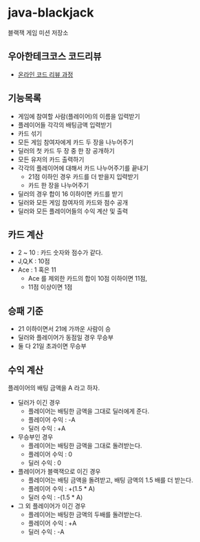 # java-blackjack
블랙잭 게임 미션 저장소

## 우아한테크코스 코드리뷰
* [온라인 코드 리뷰 과정](https://github.com/woowacourse/woowacourse-docs/blob/master/maincourse/README.md)

## 기능목록

- 게임에 참여할 사람(플레이어)의 이름을 입력받기
- 플레이어들 각각의 배팅금액 입력받기
- 카드 섞기
- 모든 게임 참여자에게 카드 두 장을 나누어주기
- 딜러의 첫 카드 두 장 중 한 장 공개하기
- 모든 유저의 카드 출력하기
- 각각의 플레이어에 대해서 카드 나누어주기를 끝내기
  - 21점 이하인 경우 카드를 더 받을지 입력받기
  - 카드 한 장을 나누어주기
- 딜러의 경우 합이 16 이하이면 카드를 받기
- 딜러와 모든 게임 참여자의 카드와 점수 공개
- 딜러와 모든 플레이어들의 수익 계산 및 출력

## 카드 계산

- 2 ~ 10 : 카드 숫자와 점수가 같다.
- J,Q,K : 10점
- Ace : 1 혹은 11
   - Ace 를 제외한 카드의 합이 10점 이하이면 11점,  
   - 11점 이상이면 1점

## 승패 기준

- 21 이하이면서 21에 가까운 사람이 승
- 딜러와 플레이어가 동점일 경우 무승부
- 둘 다 21일 초과이면 무승부

## 수익 계산

플레이어의 배팅 금액을 A 라고 하자.

- 딜러가 이긴 경우
   - 플레이어는 배팅한 금액을 그대로 딜러에게 준다.
   - 플레이어 수익 : -A
   - 딜러 수익 : +A
- 무승부인 경우
   - 플레이어는 배팅한 금액을 그대로 돌려받는다.
   - 플레이어 수익 : 0
   - 딜러 수익 : 0
- 플레이어가 블랙잭으로 이긴 경우
   - 플레이어는 배팅 금액을 돌려받고, 배팅 금액의 1.5 배를 더 받는다.
   - 플레이어 수익 : +(1.5 * A)
   - 딜러 수익 : -(1.5 * A)
- 그 외 플레이어가 이긴 경우
   - 플레이어는 배팅한 금액의 두배를 돌려받는다.
   - 플레이어 수익 : +A
   - 딜러 수익 : -A